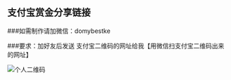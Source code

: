 ## 支付宝赏金分享链接

###如需制作请加微信：domybestke 

###要求：加好友后发送 支付宝二维码的网址给我【用微信扫支付宝二维码出来的网址】

![个人二维码](https://wx1.sinaimg.cn/mw690/6a021ca7gy1fn5vu3pjl0j20fo0luq7u.jpg)
